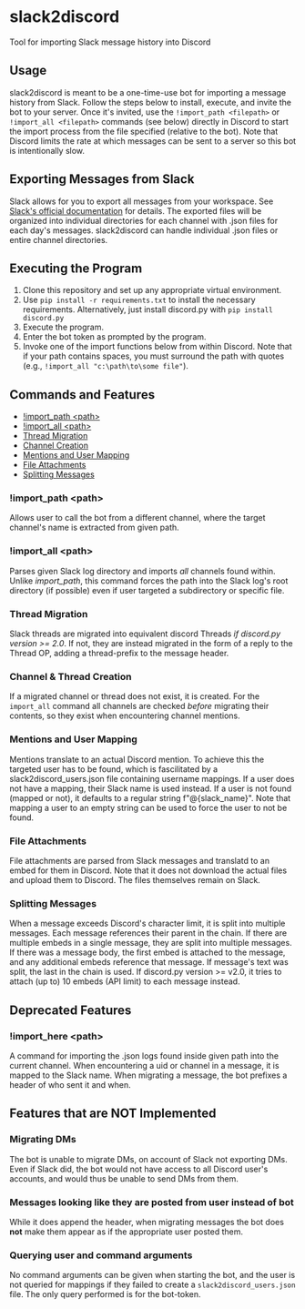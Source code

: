 # slack2discord
Tool for importing Slack message history into Discord

## Usage
slack2discord is meant to be a one-time-use bot for importing a message history from Slack. Follow the steps below to install, execute, and invite the bot to your server. Once it's invited, use the ``!import_path <filepath>`` or ``!import_all <filepath>`` commands (see below) directly in Discord to start the import process from the file specified (relative to the bot). Note that Discord limits the rate at which messages can be sent to a server so this bot is intentionally slow.

## Exporting Messages from Slack
Slack allows for you to export all messages from your workspace. See [Slack's official documentation](https://slack.com/help/articles/201658943-Export-your-workspace-data) for details. The exported files will be organized into individual directories for each channel with .json files for each day's messages. slack2discord can handle individual .json files or entire channel directories.

## Executing the Program
1. Clone this repository and set up any appropriate virtual environment.
1. Use ``pip install -r requirements.txt`` to install the necessary requirements. Alternatively, just install discord.py with ``pip install discord.py``
1. Execute the program.
1. Enter the bot token as prompted by the program.
1. Invoke one of the import functions below from within Discord. Note that if your path contains spaces, you must surround the path with quotes (e.g., ``!import_all "c:\path\to\some file"``).

## Commands and Features
- [!import_path &lt;path&gt;](#import_path-path)
- [!import_all &lt;path&gt;](#import_all-path)
- [Thread Migration](#thread-migration)
- [Channel Creation](#channel-creation)
- [Mentions and User Mapping](#mentions-and-user-mapping)
- [File Attachments](#file-attachments)
- [Splitting Messages](#splitting-messages)

### !import_path &lt;path&gt;
Allows user to call the bot from a different channel, where the target channel's name is extracted from given path.

### !import_all &lt;path&gt;
Parses given Slack log directory and imports *all* channels found within.
Unlike *import_path*, this command forces the path into the Slack log's root directory (if possible) even if user targeted a subdirectory or specific file.

### Thread Migration
Slack threads are migrated into equivalent discord Threads *if discord.py version >= 2.0*.
If not, they are instead migrated in the form of a reply to the Thread OP, adding a thread-prefix to the message header. 

### Channel & Thread Creation
If a migrated channel or thread does not exist, it is created.
For the `import_all` command all channels are checked *before* migrating their contents, so they exist when encountering channel mentions.

### Mentions and User Mapping
Mentions translate to an actual Discord mention.
To achieve this the targeted user has to be found, which is fascilitated by a slack2discord_users.json file containing username mappings.
If a user does not have a mapping, their Slack name is used instead.
If a user is not found (mapped or not), it defaults to a regular string f"@{slack_name}".
Note that mapping a user to an empty string can be used to force the user to not be found.

### File Attachments
File attachments are parsed from Slack messages and translatd to an embed for them in Discord.
Note that it does not download the actual files and upload them to Discord. The files themselves remain on Slack.

### Splitting Messages
When a message exceeds Discord's character limit, it is split into multiple messages.
Each message references their parent in the chain.
If there are multiple embeds in a single message, they are split into multiple messages.
If there was a message body, the first embed is attached to the message, and any additional embeds reference that message. If message's text was split, the last in the chain is used.
If discord.py version >= v2.0, it tries to attach (up to) 10 embeds (API limit) to each message instead.

## Deprecated Features
### !import_here &lt;path&gt;
A command for importing the .json logs found inside given path into the current channel.
When encountering a uid or channel in a message, it is mapped to the Slack name.
When migrating a message, the bot prefixes a header of who sent it and when.

## Features that are NOT Implemented
### Migrating DMs
The bot is unable to migrate DMs, on account of Slack not exporting DMs.
Even if Slack did, the bot would not have access to all Discord user's accounts, and would thus be unable to send DMs from them.

### Messages looking like they are posted from user instead of bot
While it does append the header, when migrating messages the bot does **not** make them appear as if the appropriate user posted them.

### Querying user and command arguments
No command arguments can be given when starting the bot, and the user is not queried for mappings if they failed to create a `slack2discord_users.json` file. The only query performed is for the bot-token.
